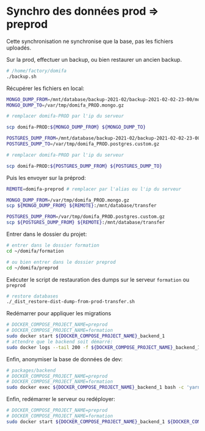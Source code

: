 # Synchro des données prod => preprod

Cette synchronisation ne synchronise que la base, pas les fichiers uploadés.

Sur la prod, effectuer un backup, ou bien restaurer un ancien backup.

```bash
# /home/factory/domifa
./backup.sh
```

Récupérer les fichiers en local:

```bash
MONGO_DUMP_FROM=/mnt/database/backup-2021-02/backup-2021-02-02-23-00/mongo_mongodump-2021-02-02-23-00.gzip
MONGO_DUMP_TO=/var/tmp/domifa_PROD.mongo.gz

# remplacer domifa-PROD par l'ip du serveur

scp domifa-PROD:${MONGO_DUMP_FROM} ${MONGO_DUMP_TO}

POSTGRES_DUMP_FROM=/mnt/database/backup-2021-02/backup-2021-02-02-23-00/postgres.pg_dump-2021-02-02-23-00.tar
POSTGRES_DUMP_TO=/var/tmp/domifa_PROD.postgres.custom.gz

# remplacer domifa-PROD par l'ip du serveur

scp domifa-PROD:${POSTGRES_DUMP_FROM} ${POSTGRES_DUMP_TO}
```

Puis les envoyer sur la préprod:

```bash
REMOTE=domifa-preprod # remplacer par l'alias ou l'ip du serveur

MONGO_DUMP_FROM=/var/tmp/domifa_PROD.mongo.gz
scp ${MONGO_DUMP_FROM} ${REMOTE}:/mnt/database/transfer

POSTGRES_DUMP_FROM=/var/tmp/domifa_PROD.postgres.custom.gz
scp ${POSTGRES_DUMP_FROM} ${REMOTE}:/mnt/database/transfer
```

Entrer dans le dossier du projet:

```bash
# entrer dans le dossier formation
cd ~/domifa/formation

# ou bien entrer dans le dossier preprod
cd ~/domifa/preprod
```

Exécuter le script de restauration des dumps sur le serveur `formation` ou `preprod`

```bash
# restore databases
./_dist_restore-dist-dump-from-prod-transfer.sh
```

Redémarrer pour appliquer les migrations

```bash
# DOCKER_COMPOSE_PROJECT_NAME=preprod
# DOCKER_COMPOSE_PROJECT_NAME=formation
sudo docker start ${DOCKER_COMPOSE_PROJECT_NAME}_backend_1
# attendre que le backend soit démarré:
sudo docker logs --tail 200 -f ${DOCKER_COMPOSE_PROJECT_NAME}_backend_1
```

Enfin, anonymiser la base de données de dev:

```bash
# packages/backend
# DOCKER_COMPOSE_PROJECT_NAME=preprod
# DOCKER_COMPOSE_PROJECT_NAME=formation
sudo docker exec ${DOCKER_COMPOSE_PROJECT_NAME}_backend_1 bash -c 'yarn db:prod:data-anonymize'
```

Enfin, redémarrer le serveur ou redéployer:

```bash
# DOCKER_COMPOSE_PROJECT_NAME=preprod
# DOCKER_COMPOSE_PROJECT_NAME=formation
sudo docker start ${DOCKER_COMPOSE_PROJECT_NAME}_backend_1 ${DOCKER_COMPOSE_PROJECT_NAME}_frontend_1
```
